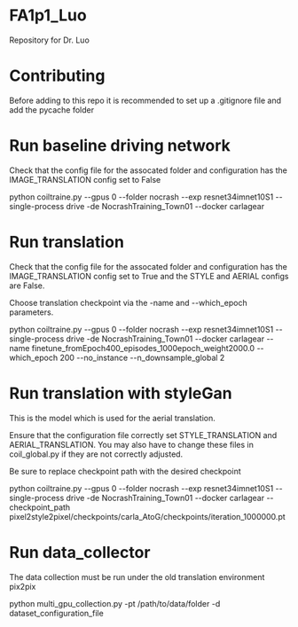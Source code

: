 # FA1p1_Luo

Repository for Dr. Luo

# Contributing
Before adding to this repo it is recommended to set up a .gitignore file and add the pycache folder 
 
# Run baseline driving network
Check that the config file for the assocated folder and configuration has the IMAGE_TRANSLATION config set to False

python coiltraine.py --gpus 0  --folder nocrash --exp resnet34imnet10S1 --single-process drive -de NocrashTraining_Town01 --docker carlagear 

# Run translation
Check that the config file for the assocated folder and configuration has the IMAGE_TRANSLATION config set to True and the STYLE and AERIAL configs are False.

Choose translation checkpoint via the -name and --which_epoch parameters.

python coiltraine.py --gpus 0  --folder nocrash --exp resnet34imnet10S1 --single-process drive -de NocrashTraining_Town01 --docker carlagear --name finetune_fromEpoch400_episodes_1000epoch_weight2000.0 --which_epoch 200 --no_instance --n_downsample_global 2

# Run translation with styleGan
This is the model which is used for the aerial translation.

Ensure that the configuration file correctly set STYLE_TRANSLATION and AERIAL_TRANSLATION. You may also have to change these files in coil_global.py if they are not correctly adjusted.

Be sure to replace checkpoint path with the desired checkpoint

python coiltraine.py --gpus 0  --folder nocrash --exp resnet34imnet10S1 --single-process drive -de NocrashTraining_Town01 --docker carlagear --checkpoint_path pixel2style2pixel/checkpoints/carla_AtoG/checkpoints/iteration_1000000.pt

# Run data_collector
The data collection must be run under the old translation environment pix2pix

python multi_gpu_collection.py -pt /path/to/data/folder -d dataset_configuration_file


